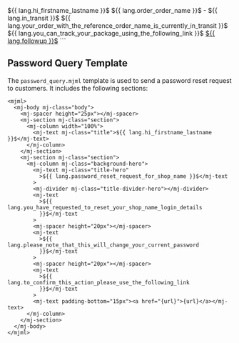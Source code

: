 <mjml>
    <mj-body mj-class="body">
        <mj-spacer height="25px"></mj-spacer>
        <mj-section mj-class="section">
            <mj-column width="100%">
                <mj-text mj-class="title">${{ lang.hi_firstname_lastname }}$</mj-text>
            </mj-column>
        </mj-section>
        <mj-section mj-class="section">
            <mj-column mj-class="background-hero">
                <mj-text mj-class="title">${{ lang.order_order_name }}$ - ${{ lang.in_transit }}$</mj-text>
                <mj-divider mj-class="title-divider-hero"></mj-divider>
                <mj-text>${{ lang.your_order_with_the_reference_order_name_is_currently_in_transit }}$</mj-text>
                <mj-spacer height="20px"></mj-spacer>
                <mj-text>${{ lang.you_can_track_your_package_using_the_following_link }}$</mj-text>
                <mj-text padding-bottom="15px"><a href="${{ lang.followup }}$" target="_blank">${{ lang.followup }}$</a></mj-text>
            </mj-column>
        </mj-section>
    </mj-body>
</mjml>
```

## Password Query Template

The `password_query.mjml` template is used to send a password reset request to customers. It includes the following sections:

```mjml
<mjml>
  <mj-body mj-class="body">
    <mj-spacer height="25px"></mj-spacer>
    <mj-section mj-class="section">
      <mj-column width="100%">
        <mj-text mj-class="title">${{ lang.hi_firstname_lastname }}$</mj-text>
      </mj-column>
    </mj-section>
    <mj-section mj-class="section">
      <mj-column mj-class="background-hero">
        <mj-text mj-class="title-hero"
          >${{ lang.password_reset_request_for_shop_name }}$</mj-text
        >
        <mj-divider mj-class="title-divider-hero"></mj-divider>
        <mj-text
          >${{ lang.you_have_requested_to_reset_your_shop_name_login_details
          }}$</mj-text
        >
        <mj-spacer height="20px"></mj-spacer>
        <mj-text
          >${{ lang.please_note_that_this_will_change_your_current_password
          }}$</mj-text
        >
        <mj-spacer height="20px"></mj-spacer>
        <mj-text
          >${{ lang.to_confirm_this_action_please_use_the_following_link
          }}$</mj-text
        >
        <mj-text padding-bottom="15px"><a href="{url}">{url}</a></mj-text>
      </mj-column>
    </mj-section>
  </mj-body>
</mjml>
```
